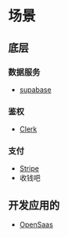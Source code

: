 # 场景
## 底层
### 数据服务
* [supabase](./supabase.md)

### 鉴权
* [Clerk](./clerk.md)

### 支付
* [Stripe](../../../../3-make/product/good-product-research/stripe/readme.md)
* 收钱吧

## 开发应用的
* [OpenSaas](./openSaaS.md)